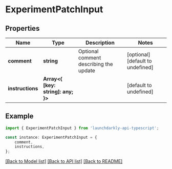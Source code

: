# ExperimentPatchInput


## Properties

Name | Type | Description | Notes
------------ | ------------- | ------------- | -------------
**comment** | **string** | Optional comment describing the update | [optional] [default to undefined]
**instructions** | **Array&lt;{ [key: string]: any; }&gt;** |  | [default to undefined]

## Example

```typescript
import { ExperimentPatchInput } from 'launchdarkly-api-typescript';

const instance: ExperimentPatchInput = {
    comment,
    instructions,
};
```

[[Back to Model list]](../README.md#documentation-for-models) [[Back to API list]](../README.md#documentation-for-api-endpoints) [[Back to README]](../README.md)
